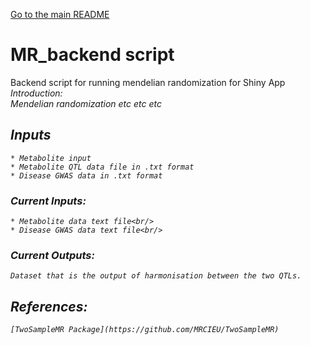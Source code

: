 
[Go to the main README](https://github.com/NCBI-Hackathons/metaboliteassoc/blob/master/README.md)

# MR_backend script
Backend script for running mendelian randomization for Shiny App <i><br/>
Introduction: <br/>
Mendelian randomization etc etc etc <br/>
## Inputs
	* Metabolite input
	* Metabolite QTL data file in .txt format
	* Disease GWAS data in .txt format 
### Current Inputs:
    * Metabolite data text file<br/>
    * Disease GWAS data text file<br/>
### Current Outputs: 
	Dataset that is the output of harmonisation between the two QTLs.
## References:
	[TwoSampleMR Package](https://github.com/MRCIEU/TwoSampleMR)
